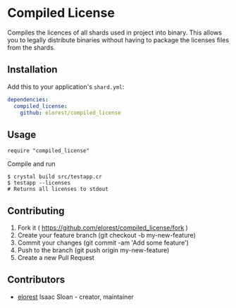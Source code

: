 # Compiled License

Compiles the licences of all shards used in project into binary.
This allows you to legally distribute binaries without having to package the licenses files from the shards.

## Installation

Add this to your application's `shard.yml`:

```yaml
dependencies:
  compiled_license:
    github: elorest/compiled_license
```

## Usage

```crystal
require "compiled_license"
```

Compile and run

```
$ crystal build src/testapp.cr
$ testapp --licenses
# Returns all licenses to stdout
```

## Contributing

1. Fork it ( https://github.com/elorest/compiled_license/fork )
2. Create your feature branch (git checkout -b my-new-feature)
3. Commit your changes (git commit -am 'Add some feature')
4. Push to the branch (git push origin my-new-feature)
5. Create a new Pull Request

## Contributors

- [elorest](https://github.com/elorest) Isaac Sloan - creator, maintainer
